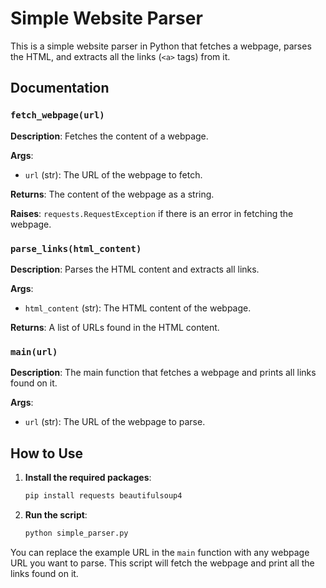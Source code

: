 # Simple Website Parser

This is a simple website parser in Python that fetches a webpage, parses the HTML, and extracts all the links (`<a>` tags) from it.

## Documentation

### `fetch_webpage(url)`

**Description**: Fetches the content of a webpage.

**Args**:
- `url` (str): The URL of the webpage to fetch.

**Returns**: The content of the webpage as a string.

**Raises**: `requests.RequestException` if there is an error in fetching the webpage.

### `parse_links(html_content)`

**Description**: Parses the HTML content and extracts all links.

**Args**:
- `html_content` (str): The HTML content of the webpage.

**Returns**: A list of URLs found in the HTML content.

### `main(url)`

**Description**: The main function that fetches a webpage and prints all links found on it.

**Args**:
- `url` (str): The URL of the webpage to parse.

## How to Use

1. **Install the required packages**:

    ```sh
    pip install requests beautifulsoup4
    ```
2. **Run the script**:

    ```sh
    python simple_parser.py
    ```

You can replace the example URL in the `main` function with any webpage URL you want to parse. This script will fetch the webpage and print all the links found on it.
